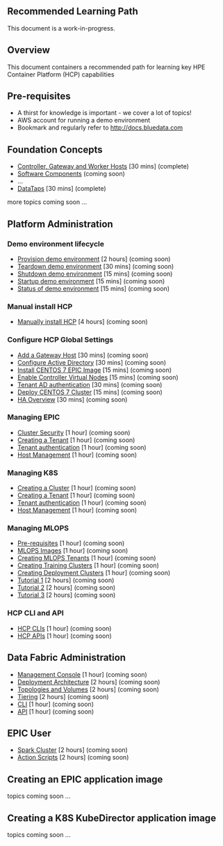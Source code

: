 Recommended Learning Path
---
This document is a work-in-progress.

## Overview

This document containers a recommended path for learning key HPE Container Platform (HCP) capabilities

## Pre-requisites

- A thirst for knowledge is important - we cover a lot of topics!
- AWS account for running a demo environment
- Bookmark and regularly refer to http://docs.bluedata.com

## Foundation Concepts

- [Controller, Gateway and Worker Hosts](./HCP_Foundation_Concepts/controller_gateway_and_worker_hosts.md) [30 mins] (complete)
- [Software Components](./HCP_Foundation_Concepts/software-components.md) (coming soon)
- ...
- [DataTaps](./HCP_Foundation_Concepts/datataps.md) [30 mins] (complete)

more topics coming soon ...

## Platform Administration

### Demo environment lifecycle

- [Provision demo environment](./HCP_Administration/provision_demo_environment.md) [2 hours] (coming soon)
- [Teardown demo environment](./HCP_Administration/teardown_demo_environment.md) [30 mins] (coming soon)
- [Shutdown demo environment](./HCP_Administration/shutdown_demo_environment.md) [15 mins] (coming soon)
- [Startup demo environment](./HCP_Administration/startup_demo_environment.md) [15 mins] (coming soon)
- [Status of demo environment](./HCP_Administration/status_demo_environment.md) [15 mins] (coming soon)

### Manual install HCP

- [Manually install HCP](./HCP_Administration/manually_install_demo_environment.md) [4 hours] (coming soon)

### Configure HCP Global Settings

- [Add a Gateway Host](./HCP_Administration/add_a_gateway_host.md) [30 mins] (coming soon)
- [Configure Active Directory](./HCP_Administration/configure_active_directory.md) [30 mins] (coming soon)
- [Install CENTOS 7 EPIC Image](./HCP_Administration/install_centos_7_image.md) [15 mins] (coming soon)
- [Enable Controller Virtual Nodes](./HCP_Administration/enabled_controller_virtual_nodes.md) [15 mins] (coming soon)
- [Tenant AD authentication](./HCP_Administration/tenant_ad_authentication.md) [30 mins] (coming soon)
- [Deploy CENTOS 7 Cluster](./HCP_Administration/deploy_centos_7_cluster.md) [15 mins] (coming soon)
- [HA Overview](./HCP_Administration/ha_overview.md) [30 mins] (coming soon)

### Managing EPIC

- [Cluster Security](./HCP_Administration/cluster_security.md) [1 hour] (coming soon)
- [Creating a Tenant](./HCP_Administration/creating_a_tenant.md) [1 hour] (coming soon)
- [Tenant authentication](./HCP_Administration/tenant_authentication.md) [1 hour] (coming soon)
- [Host Management](./HCP_Administration/host_management.md) [1 hour] (coming soon)

### Managing K8S

- [Creating a Cluster](./HCP_Administration/creating_a_k8s_cluster.md) [1 hour] (coming soon)
- [Creating a Tenant](./HCP_Administration/creating_a_k8s_tenant.md) [1 hour] (coming soon)
- [Tenant authentication](./HCP_Administration/tenant_authentication.md) [1 hour] (coming soon)
- [Host Management](./HCP_Administration/k8s_host_management.md) [1 hour] (coming soon)

### Managing MLOPS

- [Pre-requisites](./Managing_MLOPS/prerequisites.md) [1 hour] (coming soon)
- [MLOPS Images](./Managing_MLOPS/images.md) [1 hour] (coming soon)
- [Creating MLOPS Tenants](./Managing_MLOPS/creating_tenants.md) [1 hour] (coming soon)
- [Creating Training Clusters](./Managing_MLOPS/creating_training_clusters.md) [1 hour] (coming soon)
- [Creating Deployment Clusters](./Managing_MLOPS/creating_deployment_clusters.md) [1 hour] (coming soon)
- [Tutorial 1](./Managing_MLOPS/tutorial_1.md) [2 hours] (coming soon)
- [Tutorial 2](./Managing_MLOPS/tutorial_2.md) [2 hours] (coming soon)
- [Tutorial 3](./Managing_MLOPS/tutorial_3.md) [2 hours] (coming soon)

### HCP CLI and API

- [HCP CLIs](./HCP_Administration/hcp_cli.md) [1 hour] (coming soon)
- [HCP APIs](./HCP_Administration/hcp_api.md) [1 hour] (coming soon)

## Data Fabric Administration

- [Management Console](./Data_Fabric_Administration/management_console.md) [1 hour] (coming soon)
- [Deployment Architecture](./Data_Fabric_Administration/deployment_architecture.md) [2 hours] (coming soon)
- [Topologies and Volumes](./Data_Fabric_Administration/topologies_and_volumes.md) [2 hours] (coming soon)
- [Tiering](./Data_Fabric_Administration/tiering.md) [2 hours] (coming soon)
- [CLI](./Data_Fabric_Administration/cli.md) [1 hour] (coming soon)
- [API](./Data_Fabric_Administration/cli.md) [1 hour] (coming soon)

## EPIC User

- [Spark Cluster](./EPIC_User/spark_cluster.md) [2 hours] (coming soon)
- [Action Scripts](./EPIC_User/action_scripts.md) [2 hours] (coming soon)

## Creating an EPIC application image

topics coming soon ...

## Creating a K8S KubeDirector application image

topics coming soon ...
